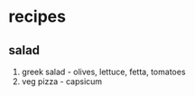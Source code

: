 recipes
=======

salad
-----

 1. greek salad - olives, lettuce, fetta, tomatoes
 2. veg pizza - capsicum
